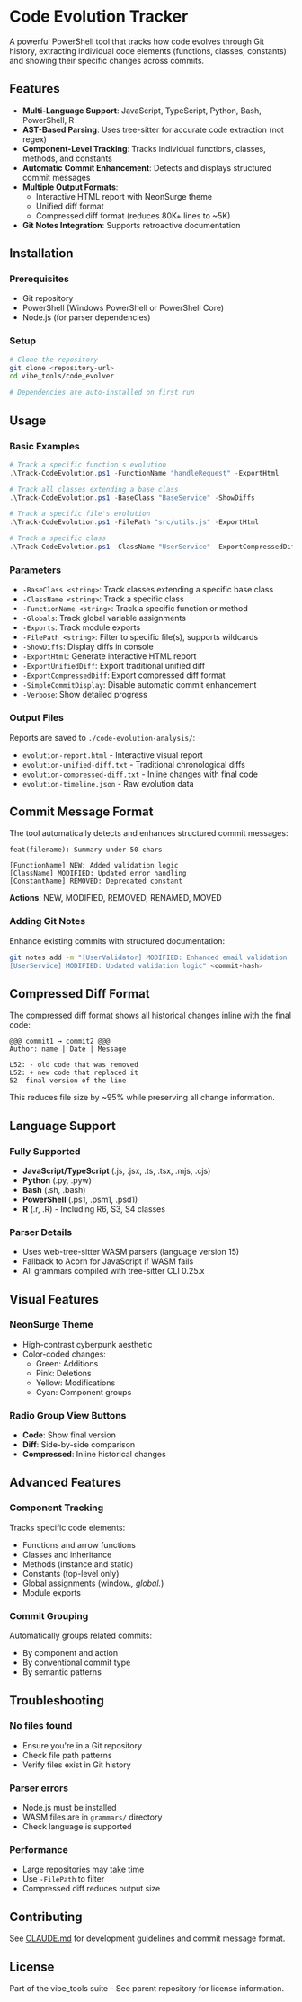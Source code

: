 # Code Evolution Tracker

A powerful PowerShell tool that tracks how code evolves through Git history, extracting individual code elements (functions, classes, constants) and showing their specific changes across commits.

## Features

- **Multi-Language Support**: JavaScript, TypeScript, Python, Bash, PowerShell, R
- **AST-Based Parsing**: Uses tree-sitter for accurate code extraction (not regex)
- **Component-Level Tracking**: Tracks individual functions, classes, methods, and constants
- **Automatic Commit Enhancement**: Detects and displays structured commit messages
- **Multiple Output Formats**:
  - Interactive HTML report with NeonSurge theme
  - Unified diff format
  - Compressed diff format (reduces 80K+ lines to ~5K)
- **Git Notes Integration**: Supports retroactive documentation

## Installation

### Prerequisites
- Git repository
- PowerShell (Windows PowerShell or PowerShell Core)
- Node.js (for parser dependencies)

### Setup
```bash
# Clone the repository
git clone <repository-url>
cd vibe_tools/code_evolver

# Dependencies are auto-installed on first run
```

## Usage

### Basic Examples

```powershell
# Track a specific function's evolution
.\Track-CodeEvolution.ps1 -FunctionName "handleRequest" -ExportHtml

# Track all classes extending a base class
.\Track-CodeEvolution.ps1 -BaseClass "BaseService" -ShowDiffs

# Track a specific file's evolution
.\Track-CodeEvolution.ps1 -FilePath "src/utils.js" -ExportHtml

# Track a specific class
.\Track-CodeEvolution.ps1 -ClassName "UserService" -ExportCompressedDiff
```

### Parameters

- `-BaseClass <string>`: Track classes extending a specific base class
- `-ClassName <string>`: Track a specific class
- `-FunctionName <string>`: Track a specific function or method
- `-Globals`: Track global variable assignments
- `-Exports`: Track module exports
- `-FilePath <string>`: Filter to specific file(s), supports wildcards
- `-ShowDiffs`: Display diffs in console
- `-ExportHtml`: Generate interactive HTML report
- `-ExportUnifiedDiff`: Export traditional unified diff
- `-ExportCompressedDiff`: Export compressed diff format
- `-SimpleCommitDisplay`: Disable automatic commit enhancement
- `-Verbose`: Show detailed progress

### Output Files

Reports are saved to `./code-evolution-analysis/`:
- `evolution-report.html` - Interactive visual report
- `evolution-unified-diff.txt` - Traditional chronological diffs
- `evolution-compressed-diff.txt` - Inline changes with final code
- `evolution-timeline.json` - Raw evolution data

## Commit Message Format

The tool automatically detects and enhances structured commit messages:

```
feat(filename): Summary under 50 chars

[FunctionName] NEW: Added validation logic
[ClassName] MODIFIED: Updated error handling
[ConstantName] REMOVED: Deprecated constant
```

**Actions**: NEW, MODIFIED, REMOVED, RENAMED, MOVED

### Adding Git Notes

Enhance existing commits with structured documentation:

```bash
git notes add -m "[UserValidator] MODIFIED: Enhanced email validation
[UserService] MODIFIED: Updated validation logic" <commit-hash>
```

## Compressed Diff Format

The compressed diff format shows all historical changes inline with the final code:

```
@@@ commit1 → commit2 @@@
Author: name | Date | Message

L52: - old code that was removed
L52: + new code that replaced it
52  final version of the line
```

This reduces file size by ~95% while preserving all change information.

## Language Support

### Fully Supported
- **JavaScript/TypeScript** (.js, .jsx, .ts, .tsx, .mjs, .cjs)
- **Python** (.py, .pyw)
- **Bash** (.sh, .bash)
- **PowerShell** (.ps1, .psm1, .psd1)
- **R** (.r, .R) - Including R6, S3, S4 classes

### Parser Details
- Uses web-tree-sitter WASM parsers (language version 15)
- Fallback to Acorn for JavaScript if WASM fails
- All grammars compiled with tree-sitter CLI 0.25.x

## Visual Features

### NeonSurge Theme
- High-contrast cyberpunk aesthetic
- Color-coded changes:
  - Green: Additions
  - Pink: Deletions
  - Yellow: Modifications
  - Cyan: Component groups

### Radio Group View Buttons
- **Code**: Show final version
- **Diff**: Side-by-side comparison
- **Compressed**: Inline historical changes

## Advanced Features

### Component Tracking
Tracks specific code elements:
- Functions and arrow functions
- Classes and inheritance
- Methods (instance and static)
- Constants (top-level only)
- Global assignments (window.*, global.*)
- Module exports

### Commit Grouping
Automatically groups related commits:
- By component and action
- By conventional commit type
- By semantic patterns

## Troubleshooting

### No files found
- Ensure you're in a Git repository
- Check file path patterns
- Verify files exist in Git history

### Parser errors
- Node.js must be installed
- WASM files are in `grammars/` directory
- Check language is supported

### Performance
- Large repositories may take time
- Use `-FilePath` to filter
- Compressed diff reduces output size

## Contributing

See [CLAUDE.md](../CLAUDE.md) for development guidelines and commit message format.

## License

Part of the vibe_tools suite - See parent repository for license information.